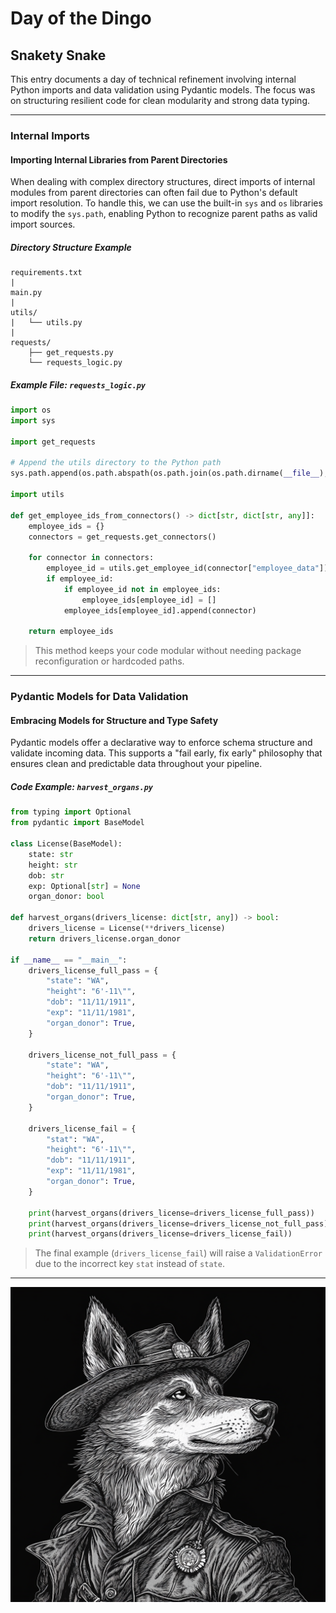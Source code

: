 # Day of the Dingo

## Snakety Snake

This entry documents a day of technical refinement involving internal Python imports and data validation using Pydantic models. The focus was on structuring resilient code for clean modularity and strong data typing.

---

### Internal Imports

#### Importing Internal Libraries from Parent Directories

When dealing with complex directory structures, direct imports of internal modules from parent directories can often fail due to Python's default import resolution. To handle this, we can use the built-in `sys` and `os` libraries to modify the `sys.path`, enabling Python to recognize parent paths as valid import sources.

##### Directory Structure Example

```
requirements.txt
|
main.py
|
utils/
|   └── utils.py
|
requests/
    ├── get_requests.py
    └── requests_logic.py
```

##### Example File: `requests_logic.py`

```python
import os
import sys

import get_requests

# Append the utils directory to the Python path
sys.path.append(os.path.abspath(os.path.join(os.path.dirname(__file__), "../utils")))

import utils

def get_employee_ids_from_connectors() -> dict[str, dict[str, any]]:
    employee_ids = {}
    connectors = get_requests.get_connectors()

    for connector in connectors:
        employee_id = utils.get_employee_id(connector["employee_data"])
        if employee_id:
            if employee_id not in employee_ids:
                employee_ids[employee_id] = []
            employee_ids[employee_id].append(connector)

    return employee_ids
```

> This method keeps your code modular without needing package reconfiguration or hardcoded paths.

---

### Pydantic Models for Data Validation

#### Embracing Models for Structure and Type Safety

Pydantic models offer a declarative way to enforce schema structure and validate incoming data. This supports a "fail early, fix early" philosophy that ensures clean and predictable data throughout your pipeline.

##### Code Example: `harvest_organs.py`

```python
from typing import Optional
from pydantic import BaseModel

class License(BaseModel):
    state: str
    height: str
    dob: str
    exp: Optional[str] = None
    organ_donor: bool

def harvest_organs(drivers_license: dict[str, any]) -> bool:
    drivers_license = License(**drivers_license)
    return drivers_license.organ_donor

if __name__ == "__main__":
    drivers_license_full_pass = {
        "state": "WA",
        "height": "6'-11\"",
        "dob": "11/11/1911",
        "exp": "11/11/1981",
        "organ_donor": True,
    }

    drivers_license_not_full_pass = {
        "state": "WA",
        "height": "6'-11\"",
        "dob": "11/11/1911",
        "organ_donor": True,
    }

    drivers_license_fail = {
        "stat": "WA",
        "height": "6'-11\"",
        "dob": "11/11/1911",
        "exp": "11/11/1981",
        "organ_donor": True,
    }

    print(harvest_organs(drivers_license=drivers_license_full_pass))
    print(harvest_organs(drivers_license=drivers_license_not_full_pass))
    print(harvest_organs(drivers_license=drivers_license_fail))
```

> The final example (`drivers_license_fail`) will raise a `ValidationError` due to the incorrect key `stat` instead of `state`.

---

![Dingo Dan](./assets/dingoDan.png)
